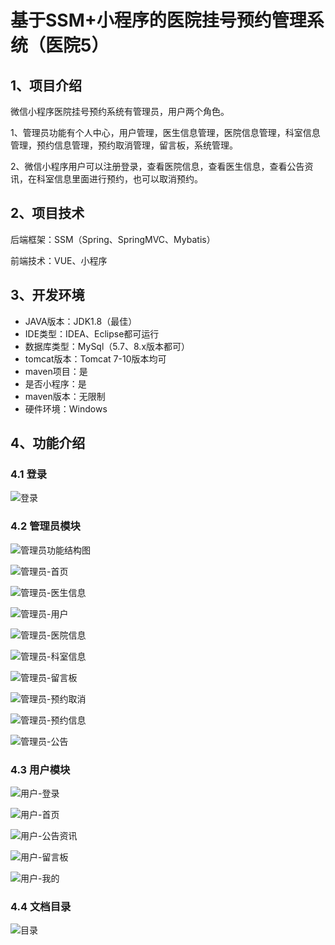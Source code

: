 # 基于SSM+小程序的医院挂号预约管理系统（医院5）

## 1、项目介绍

微信小程序医院挂号预约系统有管理员，用户两个角色。

1、管理员功能有个人中心，用户管理，医生信息管理，医院信息管理，科室信息管理，预约信息管理，预约取消管理，留言板，系统管理。

2、微信小程序用户可以注册登录，查看医院信息，查看医生信息，查看公告资讯，在科室信息里面进行预约，也可以取消预约。

## 2、项目技术

后端框架：SSM（Spring、SpringMVC、Mybatis）

前端技术：VUE、小程序

## 3、开发环境

- JAVA版本：JDK1.8（最佳）
- IDE类型：IDEA、Eclipse都可运行
- 数据库类型：MySql（5.7、8.x版本都可） 
- tomcat版本：Tomcat 7-10版本均可
- maven项目：是
- 是否小程序：是
- maven版本：无限制
- 硬件环境：Windows


## 4、功能介绍

### 4.1 登录

![登录](https://www.codemarket.fun/202409232113730.png)

### 4.2 管理员模块

![管理员功能结构图](https://www.codemarket.fun/202409232114775.png)

![管理员-首页](https://www.codemarket.fun/202409232114805.png)

![管理员-医生信息](https://www.codemarket.fun/202409232114813.png)

![管理员-用户](https://www.codemarket.fun/202409232114378.png)

![管理员-医院信息](https://www.codemarket.fun/202409232114830.png)

![管理员-科室信息](https://www.codemarket.fun/202409232114780.png)

![管理员-留言板](https://www.codemarket.fun/202409232114790.png)

![管理员-预约取消](https://www.codemarket.fun/202409232114530.png)

![管理员-预约信息](https://www.codemarket.fun/202409232114663.png)

![管理员-公告](https://www.codemarket.fun/202409232114852.png)

### 4.3 用户模块

![用户-登录](https://www.codemarket.fun/202409232114216.png)

![用户-首页](https://www.codemarket.fun/202409232114196.png)

![用户-公告资讯](https://www.codemarket.fun/202409232114183.png)

![用户-留言板](https://www.codemarket.fun/202409232114188.png)

![用户-我的](https://www.codemarket.fun/202409232114213.png)

### 4.4 文档目录

![目录](https://www.codemarket.fun/202409232114993.png)

